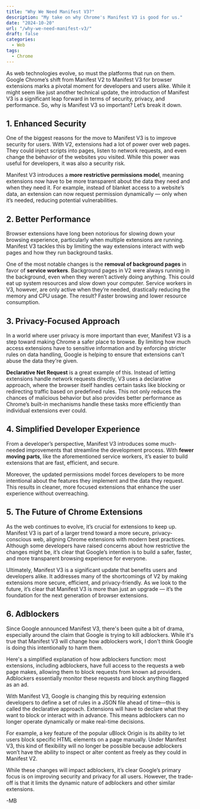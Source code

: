 ```yaml
---
title: "Why We Need Manifest V3?"
description: "My take on why Chrome's Manifest V3 is good for us."
date: "2024-10-20"
url: "/why-we-need-manifest-v3/"
draft: false
categories:
  - Web
tags:
  - Chrome
---
```


As web technologies evolve, so must the platforms that run on them. Google Chrome’s shift from Manifest V2 to Manifest V3 for browser extensions marks a pivotal moment for developers and users alike. While it might seem like just another technical update, the introduction of Manifest V3 is a significant leap forward in terms of security, privacy, and performance. So, why is Manifest V3 so important? Let’s break it down.

## 1. Enhanced Security
One of the biggest reasons for the move to Manifest V3 is to improve security for users. With V2, extensions had a lot of power over web pages. They could inject scripts into pages, listen to network requests, and even change the behavior of the websites you visited. While this power was useful for developers, it was also a security risk.

Manifest V3 introduces a **more restrictive permissions model**, meaning extensions now have to be more transparent about the data they need and when they need it. For example, instead of blanket access to a website’s data, an extension can now request permission dynamically — only when it’s needed, reducing potential vulnerabilities.

## 2. Better Performance
Browser extensions have long been notorious for slowing down your browsing experience, particularly when multiple extensions are running. Manifest V3 tackles this by limiting the way extensions interact with web pages and how they run background tasks.

One of the most notable changes is the **removal of background pages** in favor of **service workers**. Background pages in V2 were always running in the background, even when they weren’t actively doing anything. This could eat up system resources and slow down your computer. Service workers in V3, however, are only active when they’re needed, drastically reducing the memory and CPU usage. The result? Faster browsing and lower resource consumption.

## 3. Privacy-Focused Approach
In a world where user privacy is more important than ever, Manifest V3 is a step toward making Chrome a safer place to browse. By limiting how much access extensions have to sensitive information and by enforcing stricter rules on data handling, Google is helping to ensure that extensions can't abuse the data they're given.

**Declarative Net Request** is a great example of this. Instead of letting extensions handle network requests directly, V3 uses a declarative approach, where the browser itself handles certain tasks like blocking or redirecting traffic based on predefined rules. This not only reduces the chances of malicious behavior but also provides better performance as Chrome’s built-in mechanisms handle these tasks more efficiently than individual extensions ever could.

## 4. Simplified Developer Experience
From a developer’s perspective, Manifest V3 introduces some much-needed improvements that streamline the development process. With **fewer moving parts**, like the aforementioned service workers, it’s easier to build extensions that are fast, efficient, and secure.

Moreover, the updated permissions model forces developers to be more intentional about the features they implement and the data they request. This results in cleaner, more focused extensions that enhance the user experience without overreaching.

## 5. The Future of Chrome Extensions
As the web continues to evolve, it’s crucial for extensions to keep up. Manifest V3 is part of a larger trend toward a more secure, privacy-conscious web, aligning Chrome extensions with modern best practices. Although some developers have raised concerns about how restrictive the changes might be, it’s clear that Google’s intention is to build a safer, faster, and more transparent browsing experience for everyone.

Ultimately, Manifest V3 is a significant update that benefits users and developers alike. It addresses many of the shortcomings of V2 by making extensions more secure, efficient, and privacy-friendly. As we look to the future, it’s clear that Manifest V3 is more than just an upgrade — it’s the foundation for the next generation of browser extensions.

## 6. Adblockers 
Since Google announced Manifest V3, there's been quite a bit of drama, especially around the claim that Google is trying to kill adblockers. While it's true that Manifest V3 will change how adblockers work, I don't think Google is doing this intentionally to harm them.

Here's a simplified explanation of how adblockers function: most extensions, including adblockers, have full access to the requests a web page makes, allowing them to block requests from known ad providers. Adblockers essentially monitor these requests and block anything flagged as an ad.

With Manifest V3, Google is changing this by requiring extension developers to define a set of rules in a JSON file ahead of time—this is called the declarative approach. Extensions will have to declare what they want to block or interact with in advance. This means adblockers can no longer operate dynamically or make real-time decisions.

For example, a key feature of the popular uBlock Origin is its ability to let users block specific HTML elements on a page manually. Under Manifest V3, this kind of flexibility will no longer be possible because adblockers won’t have the ability to inspect or alter content as freely as they could in Manifest V2.

While these changes will impact adblockers, it’s clear Google’s primary focus is on improving security and privacy for all users. However, the trade-off is that it limits the dynamic nature of adblockers and other similar extensions.

-MB 
